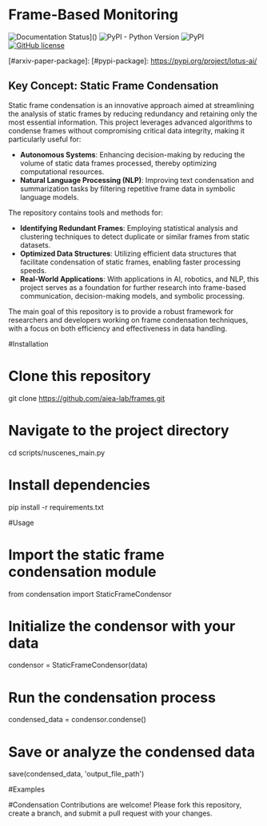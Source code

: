 # Frame-Based Monitoring

<!--- BADGES: START --->

![Documentation Status](https://readthedocs.org/projects/lotus-ai/badge/?version=latest)]()
![PyPI - Python Version](https://img.shields.io/pypi/pyversions/lotus-ai)
![PyPI](https://img.shields.io/pypi/v/lotus-ai)
[![GitHub license](https://img.shields.io/badge/License-MIT-blu.svg)][#license-gh-package]

[#license-gh-package]: https://lbesson.mit-license.org/
[#arxiv-paper-package]: 
[#pypi-package]: https://pypi.org/project/lotus-ai/
<!--- BADGES: END --->

## Key Concept: Static Frame Condensation
Static frame condensation is an innovative approach aimed at streamlining the analysis of static frames by reducing redundancy and retaining only the most essential information. This project leverages advanced algorithms to condense frames without compromising critical data integrity, making it particularly useful for:

- **Autonomous Systems**: Enhancing decision-making by reducing the volume of static data frames processed, thereby optimizing computational resources.
- **Natural Language Processing (NLP)**: Improving text condensation and summarization tasks by filtering repetitive frame data in symbolic language models.

The repository contains tools and methods for:
- **Identifying Redundant Frames**: Employing statistical analysis and clustering techniques to detect duplicate or similar frames from static datasets.
- **Optimized Data Structures**: Utilizing efficient data structures that facilitate condensation of static frames, enabling faster processing speeds.
- **Real-World Applications**: With applications in AI, robotics, and NLP, this project serves as a foundation for further research into frame-based communication, decision-making models, and symbolic processing.

The main goal of this repository is to provide a robust framework for researchers and developers working on frame condensation techniques, with a focus on both efficiency and effectiveness in data handling.

#Installation
# Clone this repository
git clone https://github.com/aiea-lab/frames.git

# Navigate to the project directory
cd scripts/nuscenes_main.py

# Install dependencies
pip install -r requirements.txt

#Usage
# Import the static frame condensation module
from condensation import StaticFrameCondensor

# Initialize the condensor with your data
condensor = StaticFrameCondensor(data)

# Run the condensation process
condensed_data = condensor.condense()

# Save or analyze the condensed data
save(condensed_data, 'output_file_path')

#Examples

#Condensation
Contributions are welcome! Please fork this repository, create a branch, and submit a pull request with your changes.
